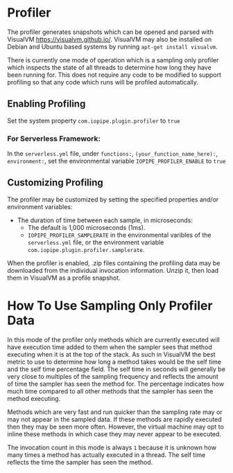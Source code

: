 # Profiler

The profiler generates snapshots which can be opened and parsed with
VisualVM <https://visualvm.github.io/>. VisualVM may also be installed on
Debian and Ubuntu based systems by running `apt-get install visualvm`.

There is currently one mode of operation which is a sampling only profiler
which inspects the state of all threads to determine how long they have been
running for. This does not require any code to be modified to support profiling
so that any code which runs will be profiled automatically.

## Enabling Profiling

Set the system property `com.iopipe.plugin.profiler` to `true`

### For Serverless Framework:

In the `serverless.yml` file, under `functions:`, `(your_function_name_here):`, `environment:`, set the environmental variable `IOPIPE_PROFILER_ENABLE` to `true`

## Customizing Profiling

The profiler may be customized by setting the specified properties and/or
environment variables:

 * The duration of time between each sample, in microseconds:
   * The default is 1,000 microseconds (1ms).
   * `IOPIPE_PROFILER_SAMPLERATE` in the environmental varibles of the `serverless.yml` file, or the environment variable `com.iopipe.plugin.profiler.samplerate`.

When the profiler is enabled, .zip files containing the profiling data may be downloaded from the individual
invocation information. Unzip it, then load them in VisualVM as a profile snapshot.

# How To Use Sampling Only Profiler Data

In this mode of the profiler only methods which are currently executed will
have execution time added to them when the sampler sees that method
executing when it is at the top of the stack. As such in VisualVM the best
metric to use to determine how long a method takes would be the self time and
the self time percentage field. The self time in seconds will generally be very
close to multiples of the sampling frequency and reflects the amount of time
the sampler has seen the method for. The percentage indicates how much time
compared to all other methods that the sampler has seen the method executing.

Methods which are very fast and run quicker than the sampling rate may or may
not appear in the sampled data. If these methods are rapidly executed
then they may be seen more often. However, the virtual machine may opt to
inline these methods in which case they may never appear to be executed.

The invocation count in this mode is always `1` because it is unknown how many
times a method has actually executed in a thread. The self time reflects the
time the sampler has seen the method.

